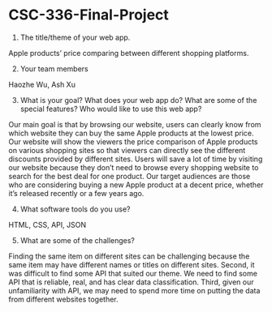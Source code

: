# CSC-336-Final-Project

1. The title/theme of your web app.

Apple products’ price comparing between different shopping platforms. 
 
2. Your team members

Haozhe Wu, Ash Xu
 
3. What is your goal? What does your web app do?  What are some of the special features?  Who would like to use this web app?

Our main goal is that by browsing our website, users can clearly know from which website they can buy the same Apple products at the lowest price. 
Our website will show the viewers the price comparison of Apple products on various shopping sites so that viewers can directly see the different discounts provided by different sites. 
Users will save a lot of time by visiting our website because they don’t need to browse every shopping website to search for the best deal for one product. 
Our target audiences are those who are considering buying a new Apple product at a decent price, whether it’s released recently or a few years ago. 

4.  What software tools do you use? 

HTML, CSS, API, JSON
 
5. What are some of the challenges? 

Finding the same item on different sites can be challenging because the same item may have different names or titles on different sites.
Second, it was difficult to find some API that suited our theme. We need to find some API that is reliable, real, and has clear data classification. 
Third, given our unfamiliarity with API, we may need to spend more time on putting the data from different websites together. 

